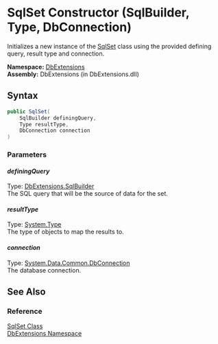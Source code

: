 SqlSet Constructor (SqlBuilder, Type, DbConnection)
===================================================
Initializes a new instance of the [SqlSet][1] class using the provided defining query, result type and connection.

**Namespace:** [DbExtensions][2]  
**Assembly:** DbExtensions (in DbExtensions.dll)

Syntax
------

```csharp
public SqlSet(
	SqlBuilder definingQuery,
	Type resultType,
	DbConnection connection
)
```

### Parameters

#### *definingQuery*
Type: [DbExtensions.SqlBuilder][3]  
The SQL query that will be the source of data for the set.

#### *resultType*
Type: [System.Type][4]  
The type of objects to map the results to.

#### *connection*
Type: [System.Data.Common.DbConnection][5]  
The database connection.


See Also
--------

### Reference
[SqlSet Class][1]  
[DbExtensions Namespace][2]  

[1]: README.md
[2]: ../README.md
[3]: ../SqlBuilder/README.md
[4]: http://msdn.microsoft.com/en-us/library/42892f65
[5]: http://msdn.microsoft.com/en-us/library/c790zwhc